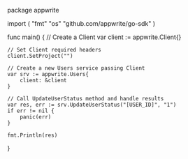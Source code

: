 package appwrite

import (
    "fmt"
    "os"
    "github.com/appwrite/go-sdk"
)

func main() {
    // Create a Client
    var client := appwrite.Client{}

    // Set Client required headers
    client.SetProject("")

    // Create a new Users service passing Client
    var srv := appwrite.Users{
        client: &client
    }

    // Call UpdateUserStatus method and handle results
    var res, err := srv.UpdateUserStatus("[USER_ID]", "1")
    if err != nil {
        panic(err)
    }

    fmt.Println(res)
}